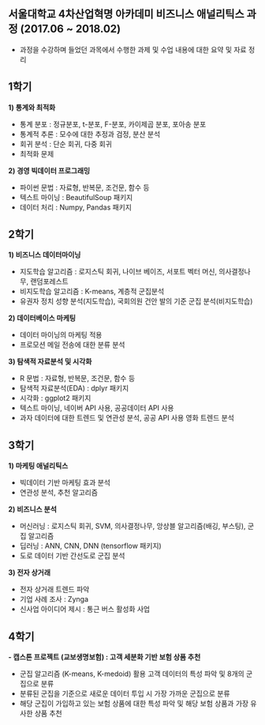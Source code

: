 ## 서울대학교 4차산업혁명 아카데미 비즈니스 애널리틱스 과정 (2017.06 ~ 2018.02)

- 과정을 수강하며 들었던 과목에서 수행한 과제 및 수업 내용에 대한 요약 및 자료 정리

## 1학기

**1) 통계와 최적화**

- 통계 분포 : 정규분포, t-분포, F-분포, 카이제곱 분포, 포아송 분포
- 통계적 추론 : 모수에 대한 추정과 검정, 분산 분석
- 회귀 분석 : 단순 회귀, 다중 회귀
- 최적화 문제

**2) 경영 빅데이터 프로그래밍**

- 파이썬 문법 : 자료형, 반복문, 조건문, 함수 등
- 텍스트 마이닝 : BeautifulSoup 패키지
- 데이터 처리 : Numpy, Pandas 패키지

## 2학기

**1) 비즈니스 데이터마이닝**

- 지도학습 알고리즘 : 로지스틱 회귀, 나이브 베이즈, 서포트 벡터 머신, 의사결정나무, 랜덤포레스트
- 비지도학습 알고리즘 : K-means, 계층적 군집분석
- 유권자 정치 성향 분석(지도학습), 국회의원 건안 발의 기준 군집 분석(비지도학습) 

**2) 데이터베이스 마케팅**

- 데이터 마이닝의 마케팅 적용
- 프로모션 메일 전송에 대한 분류 분석

**3) 탐색적 자료분석 및 시각화**

- R 문법 : 자료형, 반복문, 조건문, 함수 등
- 탐색적 자료분석(EDA) : dplyr 패키지
- 시각화 : ggplot2 패키지
- 텍스트 마이닝, 네이버 API 사용, 공공데이터 API 사용
- 과자 데이터에 대한 트렌드 및 연관성 분석, 공공 API 사용 영화 트렌드 분석

## 3학기

**1) 마케팅 애널리틱스**

- 빅데이터 기반 마케팅 효과 분석
- 연관성 분석, 추천 알고리즘

**2) 비즈니스 분석**

- 머신러닝 : 로지스틱 회귀, SVM, 의사결정나무, 앙상블 알고리즘(배깅, 부스팅), 군집 알고리즘
- 딥러닝 : ANN, CNN, DNN (tensorflow 패키지)
- 도로 데이터 기반 간선도로 군집 분석

**3) 전자 상거래**

- 전자 상거래 트렌드 파악
- 기업 사례 조사 : Zynga
- 신사업 아이디어 제시 : 통근 버스 활성화 사업

## 4학기

**- 캡스톤 프로젝트 (교보생명보험) : 고객 세분화 기반 보험 상품 추천**

- 군집 알고리즘 (K-means, K-medoid) 활용 고객 데이터의 특성 파악 및 8개의 군집으로 분류
- 분류된 군집을 기준으로 새로운 데이터 투입 시 가장 가까운 군집으로 분류
- 해당 군집이 가입하고 있는 보험 상품에 대한 특성 파악 및 해당 보험 상품과 가장 유사한 상품 추천
